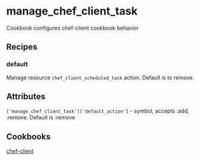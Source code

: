 # manage_chef_client_task
Cookbook configures chef-client cookbook behavior

## Recipes

### default

Manage resource `chef_client_scheduled_task` action. Default is to remove.

## Attributes

`['manage_chef_client_task']['default_action']` - symbol, accepts :add, :remove. Default is :remove

## Cookbooks
[chef-client](https://supermarket.chef.io/cookbooks/chef-client)
